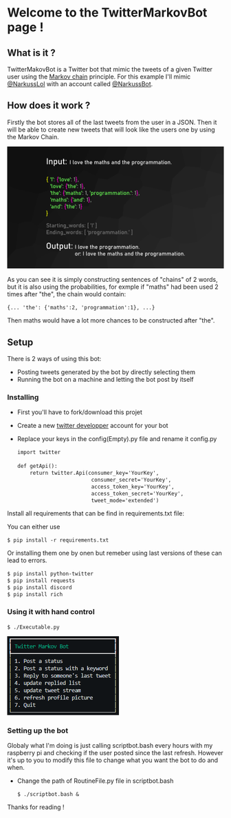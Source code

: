 # Welcome to the TwitterMarkovBot page !
## What is it ?
TwitterMakovBot is a Twitter bot that mimic the tweets of a given Twitter user using the [Markov chain](https://en.wikipedia.org/wiki/Markov_chain) principle.
For this example I'll mimic [@NarkussLol](https://twitter.com/NarkussLol) with an account called [@NarkussBot](https://twitter.com/NarkussBot).

## How does it work ?
Firstly the bot stores all of the last tweets from the user in a JSON. Then it will be able to create new tweets that will look like the users one by using the Markov Chain.

![simple example of the markov chain](https://github.com/PhoqueEberlue/TwitterMarkovBot/blob/master/gitimages/simpleexample.png)

As you can see it is simply constructing sentences of "chains" of 2 words, but it is also using the probabilities, for exmple if "maths" had been used 2 times after "the", the chain would contain:
        
    {... 'the': {'maths':2, 'programmation':1}, ...}
Then maths would have a lot more chances to be constructed after "the".

## Setup

There is 2 ways of using this bot: 
-   Posting tweets generated by the bot by directly selecting them
-   Running the bot on a machine and letting the bot post by itself

### Installing

-   First you'll have to fork/download this projet
-   Create a new [twitter developper](https://developer.twitter.com/en) account for your bot
-   Replace your keys in the config(Empty).py file and rename it config.py

        import twitter

        def getApi():
            return twitter.Api(consumer_key='YourKey',
                                consumer_secret='YourKey',
                                access_token_key='YourKey',
                                access_token_secret='YourKey',
                                tweet_mode='extended')
Install all requirements that can be find in requirements.txt file:

You can either use

    $ pip install -r requirements.txt 

Or installing them one by onen but remeber using last versions of these can lead to errors.

    $ pip install python-twitter
    $ pip install requests
    $ pip install discord
    $ pip install rich

### Using it with hand control

    $ ./Executable.py

![CLI picture](https://github.com/PhoqueEberlue/TwitterMarkovBot/blob/master/gitimages/CLIMode.png)

### Setting up the bot

Globaly what I'm doing is just calling scriptbot.bash every hours with my raspberry pi and checking if the user posted since the last refresh. However it's up to you to modify this file to change what you want the bot to do and when.

-   Change the path of RoutineFile.py file in scriptbot.bash

        $ ./scriptbot.bash &

Thanks for reading !

